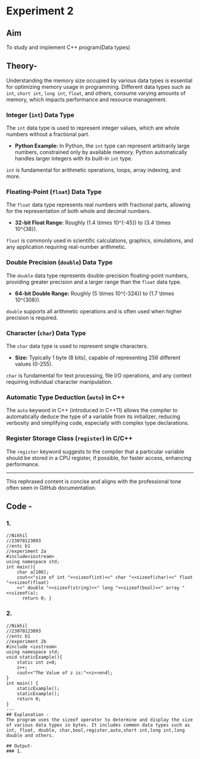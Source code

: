 # Experiment 2
## Aim
To study and implement C++ program(Data types)
## Theory-

Understanding the memory size occupied by various data types is essential for optimizing memory usage in programming. Different data types such as `int`, `short int`, `long int`, `float`, and others, consume varying amounts of memory, which impacts performance and resource management.

### Integer (`int`) Data Type

The `int` data type is used to represent integer values, which are whole numbers without a fractional part.

- **Python Example:** In Python, the `int` type can represent arbitrarily large numbers, constrained only by available memory. Python automatically handles larger integers with its built-in `int` type.

`int` is fundamental for arithmetic operations, loops, array indexing, and more.

### Floating-Point (`float`) Data Type

The `float` data type represents real numbers with fractional parts, allowing for the representation of both whole and decimal numbers.

- **32-bit Float Range:** Roughly \(1.4 \times 10^{-45}\) to \(3.4 \times 10^{38}\).

`float` is commonly used in scientific calculations, graphics, simulations, and any application requiring real-number arithmetic.

### Double Precision (`double`) Data Type

The `double` data type represents double-precision floating-point numbers, providing greater precision and a larger range than the `float` data type.

- **64-bit Double Range:** Roughly \(5 \times 10^{-324}\) to \(1.7 \times 10^{308}\).

`double` supports all arithmetic operations and is often used when higher precision is required.

### Character (`char`) Data Type

The `char` data type is used to represent single characters.

- **Size:** Typically 1 byte (8 bits), capable of representing 256 different values (0-255).

`char` is fundamental for text processing, file I/O operations, and any context requiring individual character manipulation.

### Automatic Type Deduction (`auto`) in C++

The `auto` keyword in C++ (introduced in C++11) allows the compiler to automatically deduce the type of a variable from its initializer, reducing verbosity and simplifying code, especially with complex type declarations.

### Register Storage Class (`register`) in C/C++

The `register` keyword suggests to the compiler that a particular variable should be stored in a CPU register, if possible, for faster access, enhancing performance.

---

This rephrased content is concise and aligns with the professional tone often seen in GitHub documentation.
## Code - 
### 1.
```
//Nikhil
//23070123093
//entc b1
//experiment 2a
#include<iostream>
using namespace std;
int main(){
    char a[100];
    cout<<"size of int "<<sizeof(int)<<" char "<<sizeof(char)<<" float "<<sizeof(float)
    <<" double "<<sizeof(string)<<" long "<<sizeof(bool)<<" array "<<sizeof(a);
      return 0; }
```
### 2.
```
//Nikhil
//23070123093
//entc b1
//experiment 2b
#include <iostream>
using namespace std;
void staticExample(){
    static int z=0;
    z++;
    cout<<"The Value of z is:"<<z<<endl;
}
int main() {
    staticExample();
    staticExample();
    return 0;
}
---
## Explanation - 
The program uses the sizeof operator to determine and display the size of various data types in bytes. It includes common data types such as int, float, double, char,bool,register,auto,short int,long int,long double and others.

## Output-
### 1.










